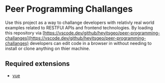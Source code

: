 # Peer Programming Challanges
Use this project as a way to challange developers with relativly real world examples related to RESTFUl APIs and frontend technologies. By loading this repository via [https://vscode.dev/github/heyitsgeo/peer-programming-challanges](https://vscode.dev/github/heyitsgeo/peer-programming-challanges) developers can edit code in a browser in without needing to install or clone anything on thier machine.

## Required extensions
* [vue](https://marketplace.visualstudio.com/items?itemName=jcbuisson.vue)